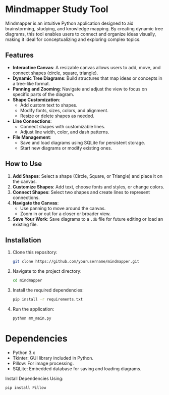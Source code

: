 # Mindmapper Study Tool

Mindmapper is an intuitive Python application designed to aid brainstorming, studying, and knowledge mapping. By creating dynamic tree diagrams, this tool enables users to connect and organize ideas visually, making it ideal for conceptualizing and exploring complex topics.

## Features

- **Interactive Canvas**: A resizable canvas allows users to add, move, and connect shapes (circle, square, triangle).
- **Dynamic Tree Diagrams**: Build structures that map ideas or concepts in a tree-like format.
- **Panning and Zooming**: Navigate and adjust the view to focus on specific parts of the diagram.
- **Shape Customization**:
  - Add custom text to shapes.
  - Modify fonts, sizes, colors, and alignment.
  - Resize or delete shapes as needed.
- **Line Connections**:
  - Connect shapes with customizable lines.
  - Adjust line width, color, and dash patterns.
- **File Management**:
  - Save and load diagrams using SQLite for persistent storage.
  - Start new diagrams or modify existing ones.

## How to Use

1. **Add Shapes**: Select a shape (Circle, Square, or Triangle) and place it on the canvas.
2. **Customize Shapes**: Add text, choose fonts and styles, or change colors.
3. **Connect Shapes**: Select two shapes and create lines to represent connections.
4. **Navigate the Canvas**:
   - Use panning to move around the canvas.
   - Zoom in or out for a closer or broader view.
5. **Save Your Work**: Save diagrams to a `.db` file for future editing or load an existing file.

## Installation

1. Clone this repository:
   ```bash
   git clone https://github.com/yourusername/mindmapper.git

2. Navigate to the project directory:
   ```bash
   cd mindmapper
3. Install the required dependencies:
   ```bash
   pip install -r requirements.txt
4. Run the application:
    ```bash
   python mm_main.py

# Dependencies
- Python 3.x
- Tkinter: GUI library included in Python.
- Pillow: For image processing.
- SQLite: Embedded database for saving and loading diagrams.

Install Dependencies Using:

```bash
pip install Pillow
